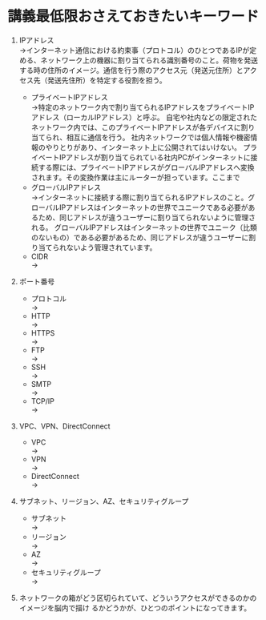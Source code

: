 # 講義最低限おさえておきたいキーワード
1. IPアドレス<br>
  →インターネット通信における約束事（プロトコル）のひとつであるIPが定める、ネットワーク上の機器に割り当てられる識別番号のこと。荷物を発送する時の住所のイメージ。通信を行う際のアクセス元（発送元住所）とアクセス先（発送先住所）を特定する役割を担う。
   - プライベートIPアドレス<br>
   →特定のネットワーク内で割り当てられるIPアドレスをプライベートIPアドレス（ローカルIPアドレス）と呼ぶ。
自宅や社内などの限定されたネットワーク内では、このプライベートIPアドレスが各デバイスに割り当てられ、相互に通信を行う。
社内ネットワークでは個人情報や機密情報のやりとりがあり、インターネット上に公開されてはいけない。
プライベートIPアドレスが割り当てられている社内PCがインターネットに接続する際には、プライベートIPアドレスがグローバルIPアドレスへ変換されます。その変換作業は主にルーターが担っています。ここまで
   - グローバルIPアドレス<br>
   →インターネットに接続する際に割り当てられるIPアドレスのこと。グローバルIPアドレスはインターネットの世界でユニークである必要があるため、同じアドレスが違うユーザーに割り当てられないように管理される。
グローバルIPアドレスはインターネットの世界でユニーク（比類のないもの）である必要があるため、同じアドレスが違うユーザーに割り当てられないよう管理されています。
   - CIDR<br>
   →

1. ポート番号
   - プロトコル<br>
     →
   - HTTP<br>
     →
   - HTTPS<br>
     →
   - FTP<br>
     →
   - SSH<br>
     →
   - SMTP<br>
     →
   - TCP/IP<br>
     →

1. VPC、VPN、DirectConnect
   - VPC<br>
     →
   - VPN<br>
     →
   - DirectConnect<br>
     →
1. サブネット、リージョン、AZ、セキュリティグループ
   - サブネット<br>
     →
   - リージョン<br>
     →
   - AZ<br>
     →
   - セキュリティグループ<br>
     →

1. ネットワークの箱がどう区切られていて、どういうアクセスができるのかのイメージを脳内で描け
るかどうかが、ひとつのポイントになってきます。
